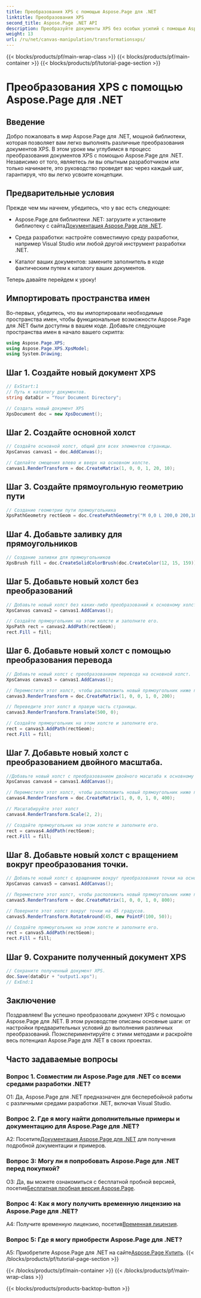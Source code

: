 ```yaml
---
title: Преобразования XPS с помощью Aspose.Page для .NET
linktitle: Преобразования XPS
second_title: Aspose.Page .NET API
description: Преобразуйте документы XPS без особых усилий с помощью Aspose.Page для .NET. Следуйте нашему пошаговому руководству для плавных преобразований.
weight: 13
url: /ru/net/canvas-manipulation/transformationsxps/
---
```


{{< blocks/products/pf/main-wrap-class >}}
{{< blocks/products/pf/main-container >}}
{{< blocks/products/pf/tutorial-page-section >}}

# Преобразования XPS с помощью Aspose.Page для .NET

## Введение

Добро пожаловать в мир Aspose.Page для .NET, мощной библиотеки, которая позволяет вам легко выполнять различные преобразования документов XPS. В этом уроке мы углубимся в процесс преобразования документов XPS с помощью Aspose.Page для .NET. Независимо от того, являетесь ли вы опытным разработчиком или только начинаете, это руководство проведет вас через каждый шаг, гарантируя, что вы легко усвоите концепции.

## Предварительные условия

Прежде чем мы начнем, убедитесь, что у вас есть следующее:

-  Aspose.Page для библиотеки .NET: загрузите и установите библиотеку с сайта[Документация Aspose.Page для .NET](https://reference.aspose.com/page/net/).

- Среда разработки: настройте совместимую среду разработки, например Visual Studio или любой другой инструмент разработки .NET.

- Каталог ваших документов: замените заполнитель в коде фактическим путем к каталогу ваших документов.

Теперь давайте перейдем к уроку!

## Импортировать пространства имен

Во-первых, убедитесь, что вы импортировали необходимые пространства имен, чтобы функциональные возможности Aspose.Page для .NET были доступны в вашем коде. Добавьте следующие пространства имен в начало вашего скрипта:

```csharp
using Aspose.Page.XPS;
using Aspose.Page.XPS.XpsModel;
using System.Drawing;
```

## Шаг 1. Создайте новый документ XPS

```csharp
// ExStart:1
// Путь к каталогу документов.
string dataDir = "Your Document Directory";

// Создать новый документ XPS
XpsDocument doc = new XpsDocument();
```

## Шаг 2. Создайте основной холст

```csharp
// Создайте основной холст, общий для всех элементов страницы.
XpsCanvas canvas1 = doc.AddCanvas();

// Сделайте смещения влево и вверх на основном холсте.
canvas1.RenderTransform = doc.CreateMatrix(1, 0, 0, 1, 20, 10);
```

## Шаг 3. Создайте прямоугольную геометрию пути

```csharp
// Создание геометрии пути прямоугольника
XpsPathGeometry rectGeom = doc.CreatePathGeometry("M 0,0 L 200,0 200,100 0,100 Z");
```

## Шаг 4. Добавьте заливку для прямоугольников

```csharp
// Создание заливки для прямоугольников
XpsBrush fill = doc.CreateSolidColorBrush(doc.CreateColor(12, 15, 159));
```

## Шаг 5. Добавьте новый холст без преобразований

```csharp
// Добавьте новый холст без каких-либо преобразований к основному холсту.
XpsCanvas canvas2 = canvas1.AddCanvas();

// Создайте прямоугольник на этом холсте и заполните его.
XpsPath rect = canvas2.AddPath(rectGeom);
rect.Fill = fill;
```

## Шаг 6. Добавьте новый холст с помощью преобразования перевода

```csharp
// Добавьте новый холст с преобразованием перевода на основной холст.
XpsCanvas canvas3 = canvas1.AddCanvas();

// Переместите этот холст, чтобы расположить новый прямоугольник ниже предыдущего прямоугольника.
canvas3.RenderTransform = doc.CreateMatrix(1, 0, 0, 1, 0, 200);

// Переведите этот холст в правую часть страницы.
canvas3.RenderTransform.Translate(500, 0);

// Создайте прямоугольник на этом холсте и заполните его.
rect = canvas3.AddPath(rectGeom);
rect.Fill = fill;
```

## Шаг 7. Добавьте новый холст с преобразованием двойного масштаба.

```csharp
//Добавьте новый холст с преобразованием двойного масштаба к основному холсту.
XpsCanvas canvas4 = canvas1.AddCanvas();

// Переместите этот холст, чтобы расположить новый прямоугольник ниже предыдущего прямоугольника.
canvas4.RenderTransform = doc.CreateMatrix(1, 0, 0, 1, 0, 400);

// Масштабируйте этот холст
canvas4.RenderTransform.Scale(2, 2);

// Создайте прямоугольник на этом холсте и заполните его.
rect = canvas4.AddPath(rectGeom);
rect.Fill = fill;
```

## Шаг 8. Добавьте новый холст с вращением вокруг преобразования точки.

```csharp
// Добавьте новый холст с вращением вокруг преобразования точки на основной холст.
XpsCanvas canvas5 = canvas1.AddCanvas();

// Переместите этот холст, чтобы расположить новый прямоугольник ниже предыдущего прямоугольника.
canvas5.RenderTransform = doc.CreateMatrix(1, 0, 0, 1, 0, 800);

// Поверните этот холст вокруг точки на 45 градусов.
canvas5.RenderTransform.RotateAround(45, new PointF(100, 50));

// Создайте прямоугольник на этом холсте и заполните его.
rect = canvas5.AddPath(rectGeom);
rect.Fill = fill;
```

## Шаг 9. Сохраните полученный документ XPS

```csharp
// Сохраните полученный документ XPS.
doc.Save(dataDir + "output1.xps");
// ExEnd:1
```

## Заключение

Поздравляем! Вы успешно преобразовали документ XPS с помощью Aspose.Page для .NET. В этом руководстве описаны основные шаги: от настройки предварительных условий до выполнения различных преобразований. Поэкспериментируйте с этими методами и раскройте весь потенциал Aspose.Page для .NET в своих проектах.

## Часто задаваемые вопросы

### Вопрос 1. Совместим ли Aspose.Page для .NET со всеми средами разработки .NET?

О1: Да, Aspose.Page для .NET предназначен для бесперебойной работы с различными средами разработки .NET, включая Visual Studio.

### Вопрос 2. Где я могу найти дополнительные примеры и документацию для Aspose.Page для .NET?

 A2: Посетите[Документация Aspose.Page для .NET](https://reference.aspose.com/page/net/) для получения подробной документации и примеров.

### Вопрос 3: Могу ли я попробовать Aspose.Page для .NET перед покупкой?

 О3: Да, вы можете ознакомиться с бесплатной пробной версией, посетив[Бесплатная пробная версия Aspose.Page](https://releases.aspose.com/).

### Вопрос 4: Как я могу получить временную лицензию на Aspose.Page для .NET?

 A4: Получите временную лицензию, посетив[Временная лицензия](https://purchase.aspose.com/temporary-license/).

### Вопрос 5: Где я могу приобрести Aspose.Page для .NET?

 A5: Приобретите Aspose.Page для .NET на сайте[Aspose.Page Купить](https://purchase.aspose.com/buy).
{{< /blocks/products/pf/tutorial-page-section >}}

{{< /blocks/products/pf/main-container >}}
{{< /blocks/products/pf/main-wrap-class >}}

{{< blocks/products/products-backtop-button >}}
